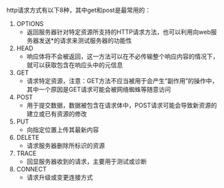 http请求方式有以下8种，其中get和post是最常用的：

1. OPTIONS
   * 返回服务器针对特定资源所支持的HTTP请求方法，也可以利用向web服务器发送*的请求来测试服务器的功能性
2. HEAD
   * 响应体将不会被返回，这一方法可以在不必传输整个响应内容的情况下，就可以获取包含在响应头中的元信息
3. GET
   * 请求特定资源，注意：GET方法不应当被用于会产生“副作用”的操作中，其中一个原因是GET请求可能会被网络蜘蛛等随意访问
4. POST
   * 用于提交数据，数据被包含在请求体中，POST请求可能会导致新资源的建立或已有资源的修改
5. PUT
   * 向指定位置上传其最新内容
6. DELETE
   * 请求服务器删除所标识的资源
7. TRACE
   * 回显服务器收到的请求，主要用于测试或诊断
8. CONNECT
   * 请求升级或变更连接方式